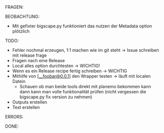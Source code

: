 FRAGEN:

BEOBACHTUNG:
- Mit gefixter bigscape.py funktioniert das nutzen der Metadata option plötzlich

TODO:
- Fehler nochmal erzeugen, 1:1 machen wie im git steht -> Issue schreiben mit release frage
- Fragen nach eine Release
- Local alles option durchtesten -> WICHTIG!
- Wenn es ein Release recipe fertig schreiben -> WICHTIG
- Mithilfe von [__foobar@0.0.1] den Wrapper testen -> läuft mit localen Datein
    - Schauen ob man beide tools direkt mit planemo bekommen kann dann kann man volle funktionalität prüfen (nicht vergessen die bigscape.py fix version zu nehmen)
- Outputs erstellen
- Test erstellen

ERRORS:

DONE: